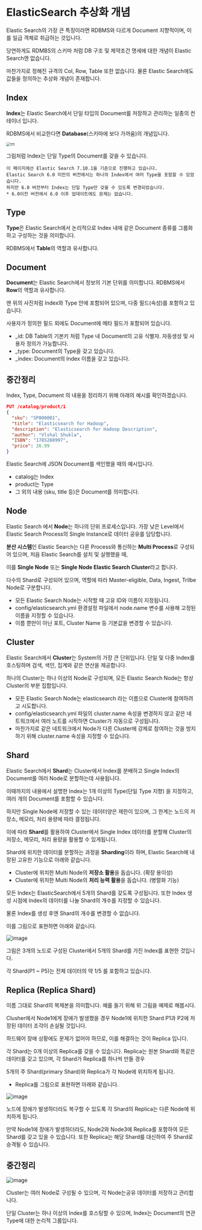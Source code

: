 # ElasticSearch 추상화 개념

Elastic Search의 가장 큰 특징이라면 RDBMS와 다르게 Document 지향적이며, 이를 일급 객체로 취급하는 것입니다.

당연하게도 RDMBS의 스키마 처럼 DB 구조 및 제약조건 명세에 대한 개념이 Elastic Search엔 없습니다.

마찬가지로 정해진 규격의 Col, Row, Table 또한 없습니다. 물론 Elastic Search에도 값들을 정의하는 추상화 개념이 존재합니다.



## Index

**Index**는 Elastic Search에서 단일 타입의 Document를 저장하고 관리하는 일종의 컨테이너 입니다.

RDBMS에서 비교한다면 **Database**(스키마에 보다 가까움)의 개념입니다.

<img src="https://user-images.githubusercontent.com/22608825/103151221-6b552580-47bf-11eb-8a05-6e1b6f1fdf69.png" alt="111" style="zoom:67%;" />



그림처럼 Index는 단일 Type의 Document를 갖을 수 있습니다.

```
이 페이지에선 Elastic Search 7.10.1을 기준으로 진행하고 있습니다.
Elastic Search 6.0 미만의 버전에서는 하나의 Index에서 여러 Type을 포함할 수 있었습니다.
하지만 6.0 버전부터 Index는 단일 Type만 갖을 수 있도록 변경되었습니다. 
* 6.0이전 버전에서 6.0 이후 업데이트에도 문제는 없습니다.
```

  

## Type

**Type**은 Elastic Search에서 논리적으로 Index 내에 같은 Document 종류를 그룹화 하고 구성하는 것을 의미합니다.

RDBMS에서 **Table**의 역할과 유사합니다. 



## Document

**Document**는 Elastic Search에서 정보의 기본 단위를 의미합니다.  RDBMS에서 **Row**의 역할과 유사합니다.

맨 위의 사진처럼 Index와 Type 안에 포함되어 있으며, 다중 필드(속성)를 포함하고 있습니다.

사용자가 정의한 필드 외에도 Document에 메타 필드가 포함되어 있습니다.

 

- _id: DB Table의 기본키 처럼 Type 내 Document의 고유 식별자. 자동생성 및 사용자 정의가 가능합니다.
- _type: Document의 Type을 갖고 있습니다.
- _index: Document의 Index 이름을 갖고 있습니다.



## 중간정리

Index, Type, Document 의 내용을 정리하기 위해 아래의 예시를 확인하겠습니다.

```json
PUT /catalog/product/1
{
  "sku": "SP000001",
  "title": "Elasticsearch for Hadoop",
  "description": "Elasticsearch for Hadoop Description",
  "author": "Vlshal Shukla",
  "ISBN": "1785288997",
  "price": 26.99
}
```



Elastic Search에 JSON Document를 색인했을 때의 예시입니다.

- catalog는 Index
- product는 Type
- 그 외의 내용 (sku, title 등)은 Document를 의미합니다.

  

  

## Node

Elastic Search 에서 **Node**는 하나의 단위 프로세스입니다. 가장 낮은 Level에서 Elastic Search Process의 Single Instance로 데이터 공유를 담당합니다.

**분산 시스템**인 Elastic Search는 다른 Process와 통신하는 **Multi Process**로 구성되어 있으며,  처음 Elastic Search를 설치 및 실행했을 때,

이를 **Single Node** 또는 **Single Node Elastic Search Cluster**라고 합니다.

다수의 Shard로 구성되어 있으며, 역할에 따라 Master-eligible, Data, Ingest, Trilbe Node로 구분합니다.

 

- 모든 Elastic Search Node는 시작할 때 고유 ID와 이름이 지정됩니다. 
- config/elasticsearch.yml 환경설정 파일에서 node.name 변수를 사용해 고정된 이름을 지정할 수 있습니다.
- 이름 뿐만이 아닌 포트, Cluster Name 등 기본값을 변경할 수 있습니다.



## Cluster

Elastic Search에서 **Cluster**는 System의 가장 큰 단위입니다.  단일 및 다중 Index를 호스팅하며 검색, 색인, 집계와 같은 연산을 제공합니다.

하나의 Cluster는 하나 이상의 Node로 구성되며, 모든 Elastic Search Node는 항상 Cluster의 부분 집합입니다.

- 모든 Elastic Search Node는 elasticsearch 라는 이름으로 Cluster에 참여하려고 시도합니다.
- config/elasticsearch.yml 파일의 cluster.name 속성을 변경하지 않고 같은 네트워크에서 여러 노트를 시작하면 Cluster가 자동으로 구성됩니다.
- 마찬가지로 같은 네트워크에서 Node가 다른 Cluster에 강제로 참여하는 것을 방지하기 위해 cluster.name 속성을 지정할 수 있습니다.

   

## Shard

Elastic Search에서 **Shard**는 Cluster에서 Index를 분배하고 Single Index의 Document를 여러 Node로 분할하는데 사용됩니다.

이때까지의 내용에서 설명한 Index는 1개 이상의 Type(단일 Type 지향) 을 지정하고, 여러 개의 Document를 포함할 수 있습니다.

하지만 Single Node에 저장할 수 있는 데이터양은 제한이 있으며, 그 한계는 노드의 저장소, 메모리, 처리 용량에 따라 결정됩니다.

이에 따라 **Shard**를 활용하여 Cluster에서 Single Index 데이터를 분할해 Cluster의 저장소, 메모리, 처리 용량을 활용할 수 있게됩니다.

  

Shard에 위치한 데이터를 분할하는 과정을 **Sharding**이라 하며, Elastic Search에 내장된 고유한 기능으로 아래와 같습니다.

- Cluster에 위치한 Multi Node의 **저장소 활용**을 돕습니다. (확장 용이성)
- Cluster에 위치한 Multi Node의 **처리 능력 활용**을 돕습니다. (병렬화 기능)



모든 Index는 ElasticSearch에서 5개의 Shard를 갖도록 구성됩니다. 또한 Index 생성 시점에 Index의 데이터를 나눌 Shard의 개수를 지정할 수 있습니다.

물론 Index를 생성 후엔 Shard의 개수를 변경할 수 없습니다.



이를 그림으로 표현하면 아래와 같습니다.

![image](https://user-images.githubusercontent.com/22608825/103168007-402c0e00-4873-11eb-9eab-d6cff9704de5.png)

그림은 3개의 노드로 구성된 Cluster에서 5개의 Shard를 가진 Index를 표현한 것입니다.

각 Shard(P1 ~ P5)는 전체 데이터의 약 1/5 를 포함하고 있습니다.



##  Replica (Replica Shard)

이름 그대로 Shard의 복제본을 의미합니다. 예를 들기 위해 위 그림을 예제로 해봅시다.

Clusher에서 Node1에게 장애가 발생했을 경우 Node1에 위치한 Shard P1과 P2에 저장된 데이터 조각이 손실될 것입니다.

하드웨어 장애 상황에도 문제가 없어야 하므로, 이를 해결하는 것이 Replica 입니다.

각 Shard는 0개 이상의 Replica를 갖을 수 있습니다. Replica는 원본 Shard와 똑같은 데이터를 갖고 있으며, 각 Shard가 Replica를 하나씩 만들 경우

5개의 주 Shard(primary Shard)와 Replica가 각 Node에 위치하게 됩니다.

  

- Replica를 그림으로 표현하면 아래와 같습니다.

![image](https://user-images.githubusercontent.com/22608825/103168526-4cb26580-4877-11eb-8f48-8566d8d518c3.png)



노드에 장애가 발생하더라도 복구할 수 있도록 각 Shard의 Replica는 다른 Node에 위치하게 됩니다.

만약 Node1에 장애가 발생하더라도, Node2와 Node3에 Replica를 포함하여 모든 Shard를 갖고 있을 수 있습니다.
또한 Replica는 해당 Shard를 대신하여 주 Shard로 승격될 수 있습니다.





## 중간정리

![image](https://user-images.githubusercontent.com/22608825/103167685-9e0b2680-4870-11eb-8506-6437541f0348.png)



Cluster는 여러 Node로 구성될 수 있으며, 각 Node는공유 데이터를 저장하고 관리합니다.

단일  Cluster는 하나 이상의 Index를 호스팅할 수 있으며, Index는 Document의 연관 Type에 대한 논리적 그룹입니다.



